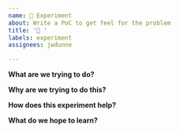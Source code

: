 ```yaml
---
name: 🧪 Experiment
about: Write a PoC to get feel for the problem
title: '🧪 '
labels: experiment
assignees: jwdunne

---
```


**What are we trying to do?**


**Why are we trying to do this?**


**How does this experiment help?**


**What do we hope to learn?**

